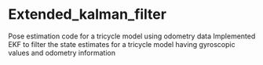 # Extended_kalman_filter
Pose estimation code for a tricycle model using odometry data
Implemented EKF to filter the state estimates for a tricycle model having gyroscopic values and odometry information
